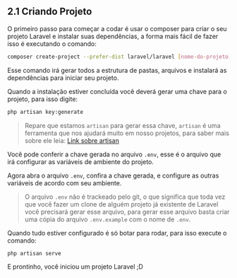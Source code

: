 ## 2.1 Criando Projeto

O primeiro passo para começar a codar é usar o composer para criar o seu projeto Laravel e instalar suas dependências, a forma mais fácil de fazer isso é executando o comando:

```bash
composer create-project --prefer-dist laravel/laravel [nome-do-projeto]
```

Esse comando irá gerar todos a estrutura de pastas, arquivos e instalará as dependências para iniciar seu projeto.

<!--
 TODO: O conteúdo abaixo é desnecesário para instalação usando composer, mas será necessário quando clonar um projeto, o ideal seria criar uma nova sessão chamada "Iniciando em projeto já existente"
-->

Quando a instalação estiver concluída você deverá gerar uma chave para o projeto, para isso digite:

```bash
php artisan key:generate
```

> Repare que estamos `artisan` para gerar essa chave, `artisan` é uma ferramenta que nos ajudará muito em nosso projetos, para saber mais sobre ele leia: [Link sobre artisan]()

Você pode conferir a chave gerada no arquivo `.env`, esse é o arquivo que irá configurar as variáveis de ambiente do projeto.

Agora abra o arquivo `.env`, confira a chave gerada, e configure as outras variáveis de acordo com seu ambiente.

> O arquivo `.env` não é trackeado pelo git, o  que significa que toda vez que você fazer um clone de alguém projeto já existente de Laravel você precisará gerar esse arquivo, para gerar esse arquivo basta criar uma cópia do arquivo `.env.example` com o nome de `.env`.

Quando tudo estiver configurado é só botar para rodar, para isso execute o comando:

```bash
php artisan serve
```

E prontinho, você iniciou um projeto Laravel ;D